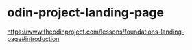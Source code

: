 # odin-project-landing-page
https://www.theodinproject.com/lessons/foundations-landing-page#introduction
